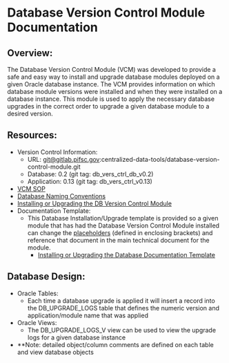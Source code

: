 # Database Version Control Module Documentation
## Overview:
The Database Version Control Module (VCM) was developed to provide a safe and easy way to install and upgrade database modules deployed on a given Oracle database instance.  The VCM provides information on which database module versions were installed and when they were installed on a database instance.  This module is used to apply the necessary database upgrades in the correct order to upgrade a given database module to a desired version.

## Resources:
- Version Control Information:
  - URL: git@gitlab.pifsc.gov:centralized-data-tools/database-version-control-module.git
  - Database: 0.2 (git tag: db_vers_ctrl_db_v0.2)
  - Application: 0.13 (git tag: db_vers_ctrl_v0.13)
- [VCM SOP](./DB%20Version%20Control%20Module%20SOP.MD)
- [Database Naming Conventions](./DB%20Version%20Control%20Module%20DB%20Naming%20Conventions.MD)
- [Installing or Upgrading the DB Version Control Module](./Installing%20or%20Upgrading%20the%20DB%20Version%20Control%20Module.MD)
- Documentation Template:
  - This Database Installation/Upgrade template is provided so a given module that has had the Database Version Control Module installed can change the [placeholders](./placeholder_documentation.MD) (defined in enclosing brackets) and reference that document in the main technical document for the module.
    - [Installing or Upgrading the Database Documentation Template](./Template%20-%20Installing%20or%20Upgrading%20the%20Database.MD)

## Database Design:  
- Oracle Tables:
  - Each time a database upgrade is applied it will insert a record into the DB_UPGRADE_LOGS table that defines the numeric version and application/module name that was applied
- Oracle Views:
  - The DB_UPGRADE_LOGS_V view can be used to view the upgrade logs for a given database instance
- **Note: detailed object/column comments are defined on each table and view database objects
